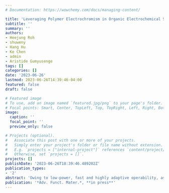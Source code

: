 ```yaml
---
# Documentation: https://wowchemy.com/docs/managing-content/

title: 'Leveraging Polymer Electrochromism in Organic Electrochemical Synaptic Devices'
subtitle: ''
summary: ''
authors:
- Heejung Roh
- shuweny
- Hang Hu
- Ke Chen
- admin
- Aristide Gumyusenge 
tags: []
categories: []
date: '2023-06-26'
lastmod: 2023-06-26T14:39:46-04:00
featured: false
draft: false

# Featured image
# To use, add an image named `featured.jpg/png` to your page's folder.
# Focal points: Smart, Center, TopLeft, Top, TopRight, Left, Right, BottomLeft, Bottom, BottomRight.
image:
  caption: ''
  focal_point: ''
  preview_only: false

# Projects (optional).
#   Associate this post with one or more of your projects.
#   Simply enter your project's folder or file name without extension.
#   E.g. `projects = ["internal-project"]` references `content/project/deep-learning/index.md`.
#   Otherwise, set `projects = []`.
projects: []
publishDate: '2023-06-26T18:39:46.489202Z'
publication_types:
- '2'
abstract: 'Owing to low-power, fast and highly adaptive operability, as well as scalability, electrochemical random-access memory (ECRAM) technology is one of the most promising approaches for neuromorphic computing based on artificial neural networks. Despite recent advances, practical implementation of ECRAMs remains challenging due to several limitations including high write noise, asymmetric weight updates, and insufficient dynamic ranges. Here, inspired by similarities in structural and functional requirements between electrochromic devices and ECRAMs, we demonstrate high-performance, single-transistor and neuromorphic devices based on electrochromic polymers (ECPs). To effectively translate electrochromism into electrochemical ion memory in polymers, we systematically investigate ion-polymer interaction, redox activity, mixed ionic-electronic conduction, and stability of ECPs both experimentally and computationally using select electrolytes. The best-performing ECP-electrolyte combination is then implemented into an ECRAM device to further explore synaptic plasticity behaviors. The resulting ECRAM exhibits high linearity and symmetric conductance modulation, high dynamic range (~1 mS or ~6x), and high training accuracy (> 84% within 5 training cycles on a standard image recognition dataset), comparable to existing state-of-the-art ECRAMs. This work offers a promising approach to discover and design novel polymer materials for organic ECRAMs and demonstrates potential applications, taking advantage of mature knowledge basis on electrochromic materials and devices.'
publication: '*Adv. Funct. Mater.*, **in press**'
---
```

